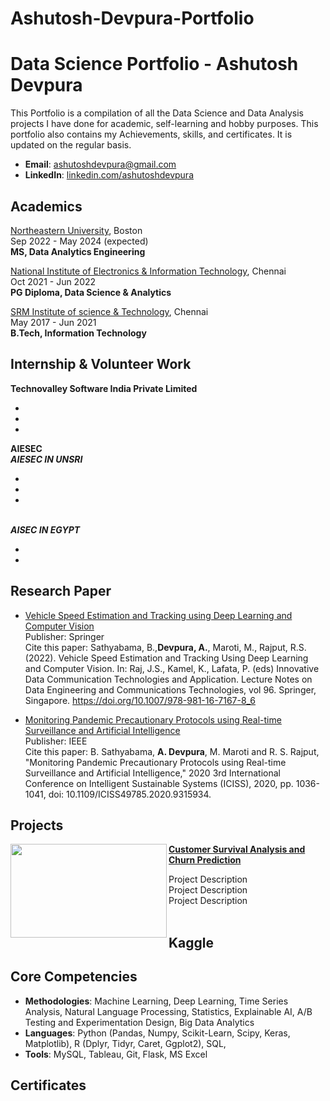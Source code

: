# Ashutosh-Devpura-Portfolio

# Data Science Portfolio - Ashutosh Devpura
This Portfolio is a compilation of all the Data Science and Data Analysis projects I have done for academic, self-learning and hobby purposes. This portfolio also contains my Achievements, skills, and certificates. It is updated on the regular basis.

- **Email**: [ashutoshdevpura@gmail.com](ashutoshdevpura@gmail.com)
- **LinkedIn**: [linkedin.com/ashutoshdevpura](https://www.linkedin.com/in/ashutoshdevpura/)

## Academics
 [Northeastern University](https://www.northeastern.edu/), Boston
 <br>Sep 2022 - May 2024 (expected)
 <br>**MS, Data Analytics Engineering**


 [National Institute of Electronics & Information Technology](https://nielit.gov.in/chennai/), Chennai
<br>Oct 2021 - Jun 2022
<br>**PG Diploma, Data Science & Analytics**  

    
 [SRM Institute of science & Technology](https://www.srmist.edu.in/), Chennai
 <br>May 2017 - Jun 2021
 <br>**B.Tech, Information Technology**

    
 
 ## Internship & Volunteer Work
**Technovalley Software India Private Limited** 

-
-
-



**AIESEC**
 <br>***AIESEC IN UNSRI***
 
 -
 -
 -
 
 <br>***AISEC IN EGYPT***
 
  -
  -
    

 
## Research Paper
- [Vehicle Speed Estimation and Tracking using Deep Learning and Computer Vision](https://link.springer.com/chapter/10.1007/978-981-16-7167-8_6)
<br>Publisher: Springer
<br>Cite this paper: Sathyabama, B.,**Devpura, A.**, Maroti, M., Rajput, R.S. (2022). Vehicle Speed Estimation and Tracking Using Deep Learning and Computer Vision. In: Raj, J.S., Kamel, K., Lafata, P. (eds) Innovative Data Communication Technologies and Application. Lecture Notes on Data Engineering and Communications Technologies, vol 96. Springer, Singapore. https://doi.org/10.1007/978-981-16-7167-8_6

- [Monitoring Pandemic Precautionary Protocols using Real-time Surveillance and Artificial Intelligence](https://ieeexplore.ieee.org/document/9315934)
<br>Publisher: IEEE
<br>Cite this paper: B. Sathyabama, **A. Devpura**, M. Maroti and R. S. Rajput, "Monitoring Pandemic Precautionary Protocols using Real-time Surveillance and Artificial Intelligence," 2020 3rd International Conference on Intelligent Sustainable Systems (ICISS), 2020, pp. 1036-1041, doi: 10.1109/ICISS49785.2020.9315934.

## Projects

<img align="left" width="250" height="150" src="https://github.com/archd3sai/Portfolio/blob/master/Images/telecom.jpg"> **[Customer Survival Analysis and Churn Prediction](https://github.com/archd3sai/Customer-Survival-Analysis-and-Churn-Prediction)**

Project Description<br>
Project Description<br>
Project Description<br>
<br />


## Kaggle

    

## Core Competencies

- **Methodologies**: Machine Learning, Deep Learning, Time Series Analysis, Natural Language Processing, Statistics, Explainable AI, A/B Testing and Experimentation Design, Big Data Analytics
- **Languages**: Python (Pandas, Numpy, Scikit-Learn, Scipy, Keras, Matplotlib), R (Dplyr, Tidyr, Caret, Ggplot2), SQL,
- **Tools**: MySQL, Tableau, Git, Flask, MS Excel

## Certificates


